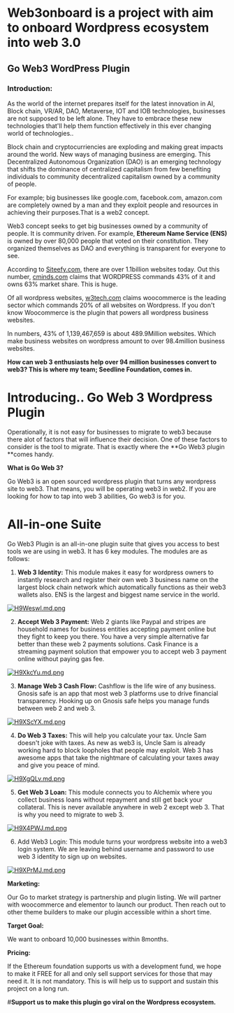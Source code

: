 #  **Web3onboard is a project with aim to onboard  Wordpress ecosystem into web 3.0**
 
 



## Go Web3 WordPress Plugin


 ### Introduction:

As the world of the internet prepares itself for the latest innovation in AI, Block chain, VR/AR, DAO, Metaverse, IOT and IOB technologies, businesses are not supposed to be left alone. They have to embrace these new technologies that'll help them function effectively in this ever changing world of technologies..

 
Block chain and cryptocurriencies are exploding and making  great impacts around the world. New ways of managing business are emerging. This Decentralized Autonomous Organization (DAO) is an emerging technology that shifts the dominance of centralized capitalism from few benefiting individuals to community decentralized capitalism owned by a community of people. 

For example; big businesses like google.com, facebook.com, amazon.com are completely owned by a man and they exploit people and resources in achieving their purposes.That is a web2 concept.

Web3 concept seeks to get big businesses owned by a community of people. It is community driven. For example, **Ethereum Name Service (ENS)** is owned by over 80,000 people that voted on their constitution. They organized themselves as DAO and everything is transparent for everyone to see.

According to [Siteefy.com](https://siteefy.com/how-many-websites-are-there/), there are over 1.1billion websites today. Out this number, [cminds.com](https://www.cminds.com/blog/wordpress/wordpress-market-share-2021/#:~:text=WordPress%20Market%20Share%20Tops%2040%25&text=Its%20latest%20figures%20show%20that,when%20you%20narrow%20the%20data.) claims that WORDPRESS commands 43% of it and owns 63% market share. This is huge.

Of all wordpress websites, [w3tech.com](https://w3techs.com/technologies/details/cm-wordpress) claims woocommerce is the leading sector which commands 20% of all websites on Wordpress. If you don't know Woocommerce is the plugin that powers all wordpress business websites.

 In numbers, 43% of 1,139,467,659 is about 489.9Million websites. Which make business websites on wordpress amount to over 98.4million business websites. 

**How can web 3 enthusiasts help over 94 million businesses convert to web3? This is where my team; Seedline Foundation, comes in.**


# **Introducing.. Go Web 3 Wordpress Plugin**

Operationally, it is not easy for businesses to migrate to web3 because there alot of factors that will influence their decision. One of these factors to consider is the tool to migrate. That is exactly where the **Go Web3 plugin **comes handy. 

**What is Go Web 3?**

Go Web3  is an open sourced wordpress plugin that turns any wordpress site to web3. That means, you will be operating web3 in web2. If you are looking for how to tap into web 3 abilities, Go web3 is for you. 


# **All-in-one Suite**

Go Web3 Plugin is an all-in-one plugin suite that gives you access to best tools we are using in web3. It has 6 key modules. The modules are as follows:



1. **Web 3 Identity:** This module makes it easy for wordpress owners to instantly research and register their own web 3 business name on the largest block chain network which automatically functions as their web3 wallets also. ENS is the largest and biggest name service in the world. 

[![H9Weswl.md.png](https://iili.io/H9Weswl.md.png)](https://freeimage.host/i/H9Weswl)

2. **Accept Web 3 Payment:** Web 2 giants like Paypal and stripes are household names for business entities accepting payment online but they fight to keep you there. You have a very simple alternative far better  than these web 2 payments solutions. 
Cask Finance is a streaming payment solution that empower you to accept web 3 payment online without paying gas fee. 

[![H9XkcYu.md.png](https://iili.io/H9XkcYu.md.png)](https://freeimage.host/i/H9XkcYu)


3. **Manage Web 3 Cash Flow:** Cashflow is the life wire of any business. Gnosis safe is an app that most web 3 platforms use to drive financial transparency. Hooking up on Gnosis safe helps you manage funds between web 2 and web 3. 

[![H9XScYX.md.png](https://iili.io/H9XScYX.md.png)](https://freeimage.host/i/H9XScYX)

4. **Do Web 3 Taxes:** This will help you calculate your tax. Uncle Sam doesn't joke with taxes. As new as web3 is, Uncle Sam is already working hard to block loopholes that people may exploit. Web 3 has awesome apps that take the nightmare of calculating your taxes away and give you peace of mind. 

[![H9XgQLv.md.png](https://iili.io/H9XgQLv.md.png)](https://freeimage.host/i/H9XgQLv)

5. **Get Web 3 Loan:** This module connects you to Alchemix where you collect business loans without repayment and still get back your collateral. This is never available anywhere in web 2 except web 3. That is why you need to migrate to web 3. 


[![H9X4PWJ.md.png](https://iili.io/H9X4PWJ.md.png)](https://freeimage.host/i/H9X4PWJ)

6. Add Web3 Login: This module turns your wordpress website into a web3 login system. We are leaving behind username and password to use web 3 identity to sign up on websites.  

[![H9XPrMJ.md.png](https://iili.io/H9XPrMJ.md.png)](https://freeimage.host/i/H9XPrMJ)


**Marketing:** 

Our Go to market strategy is partnership and plugin listing. We will partner with woocommerce and elementor to launch our product. Then reach out to other theme builders to make our plugin accessible within a short time.

**Target Goal:**

We want to onboard 10,000 businesses within 8months.

**Pricing:** 

If the Ethereum foundation supports us with a development fund, we hope to make it FREE for all and only sell support services for those that may need it. It is not mandatory. This is will help us to support and sustain this project on a long run.

#**Support us to make this plugin go viral on the Wordpress ecosystem.** 




